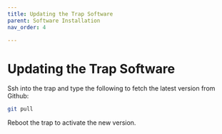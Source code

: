 ```yaml
---
title: Updating the Trap Software
parent: Software Installation
nav_order: 4

---
```


# Updating the Trap Software



Ssh into the trap and type the following to fetch the latest version from Github:

```sh
git pull
```

Reboot the trap to activate the new version.

